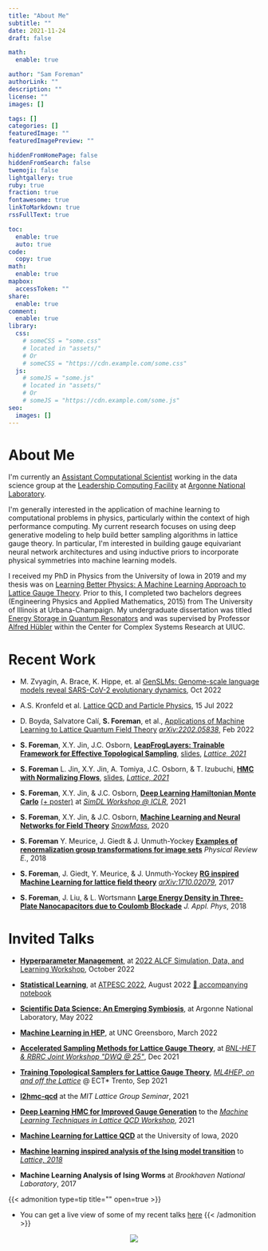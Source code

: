 ```yaml
---
title: "About Me"
subtitle: ""
date: 2021-11-24
draft: false

math:
  enable: true

author: "Sam Foreman"
authorLink: ""
description: ""
license: ""
images: []

tags: []
categories: []
featuredImage: ""
featuredImagePreview: ""

hiddenFromHomePage: false
hiddenFromSearch: false
twemoji: false
lightgallery: true
ruby: true
fraction: true
fontawesome: true
linkToMarkdown: true
rssFullText: true

toc:
  enable: true
  auto: true
code:
  copy: true
math:
  enable: true
mapbox:
  accessToken: ""
share:
  enable: true
comment:
  enable: true
library:
  css:
    # someCSS = "some.css"
    # located in "assets/"
    # Or
    # someCSS = "https://cdn.example.com/some.css"
  js:
    # someJS = "some.js"
    # located in "assets/"
    # Or
    # someJS = "https://cdn.example.com/some.js"
seo:
  images: []
---
```


# About Me

I'm currently an [Assistant Computational
Scientist](https://www.alcf.anl.gov/about/people/sam-foreman) working in the
data science group at the [Leadership Computing
Facility](https://www.alcf.anl.gov) at [Argonne National
Laboratory](https://www.anl.gov).

I'm generally interested in the application of machine learning to
computational problems in physics, particularly within the context of high
performance computing. My current research focuses on using deep generative
modeling to help build better sampling algorithms in lattice gauge theory. In
particular, I'm interested in building gauge equivariant neural network
architectures and using inductive priors to incorporate physical symmetries
into machine learning models.

I received my PhD in Physics from the University of Iowa in 2019 and my thesis
was on [Learning Better Physics: A Machine Learning Approach to Lattice Gauge
Theory](https://iro.uiowa.edu/esploro/outputs/doctoral/Learning-better-physics-a-machine-learning/9983776792002771).
Prior to this, I completed two bachelors degrees (Engineering Physics and
Applied Mathematics, 2015) from The University of Illinois at Urbana-Champaign.
My undergraduate dissertation was titled [Energy Storage in Quantum
Resonators](https://aip.scitation.org/doi/10.1063/1.5009698) and was supervised
by Professor [Alfred Hübler](https://en.wikipedia.org/wiki/Alfred_H%C3%BCbler)
within the Center for Complex Systems Research at UIUC.

# Recent Work

- M. Zvyagin, A. Brace, K. Hippe, et. al [GenSLMs: Genome-scale language models reveal SARS-CoV-2 evolutionary dynamics](https://www.biorxiv.org/content/10.1101/2022.10.10.511571v1.abstract), Oct 2022

- A.S. Kronfeld et al. [Lattice QCD and Particle Physics](https://arxiv.org/abs/2207.07641), 15 Jul 2022

- D. Boyda, Salvatore Calí, **S. Foreman**, et al., [Applications of Machine Learning to Lattice Quantum Field Theory](https://arxiv.org/abs/2202.05838) [_arXiv:2202.05838_](https://arxiv.org/abs/2202.05838), Feb 2022

- **S. Foreman**, X.Y. Jin, J.C. Osborn, [**LeapFrogLayers: Trainable Framework for Effective Topological Sampling**](https://arxiv.org/abs/2112.01582), [slides](https://indico.cern.ch/event/1006302/contributions/4380743/), [_Lattice, 2021_](https://indico.cern.ch/event/1006302)

- **S. Foreman** L. Jin, X.Y. Jin, A. Tomiya, J.C. Osborn, & T. Izubuchi, [**HMC with Normalizing Flows**](https://arxiv.org/abs/2112.01586), [slides](https://indico.cern.ch/event/1006302/contributions/4380743/), [_Lattice, 2021_](https://indico.cern.ch/event/1006302/)

- **S. Foreman**, X.Y. Jin, & J.C. Osborn, [**Deep Learning Hamiltonian Monte Carlo**](https://arxiv.org/abs/2105.03418) [(+ poster)](https://simdl.github.io/posters/57-supp_DLHMC_Foreman_SimDL-ICLR2021_poster1.pdf) at [_SimDL Workshop @ ICLR_](https://simdl.github.io/), 2021

- **S. Foreman**, X.Y. Jin, & J.C. Osborn, [**Machine Learning and Neural Networks for Field Theory**](https://bit.ly/snowmass_ml2020) [_SnowMass_](https://snowmass21.org/), 2020

- **S. Foreman** Y. Meurice, J. Giedt & J. Unmuth-Yockey [**Examples of renormalization group transformations for image sets**](https://journals.aps.org/pre/abstract/10.1103/PhysRevE.98.052129) _Physical Review E._, 2018

- **S. Foreman**, J. Giedt, Y. Meurice, & J. Unmuth-Yockey [**RG inspired Machine Learning for lattice field theory**](https://arxiv.org/abs/1710.02079) [_arXiv:1710.02079_](https://www.arxiv.or/abs/1710.02079), 2017

- **S. Foreman**, J. Liu, & L. Wortsmann [**Large Energy Density in Three-Plate Nanocapacitors due to Coulomb Blockade**](https://doi.org/10.1063/1.5009698) _J. Appl. Phys_, 2018


# Invited Talks

- [**Hyperparameter Management**](https://saforem2.github.io/hparam-management-sdl2022), at [2022 ALCF Simulation, Data, and Learning Workshop](https://www.alcf.anl.gov/events/2022-alcf-simulation-data-and-learning-workshop), October 2022 
<!-- <span style="font-size:1.25em;"> -->
- [**Statistical Learning**](https://saforem2.github.io/ATPESC-StatisticalLearning), at [ATPESC 2022](https://extremecomputingtraining.anl.gov/), August 2022 [📕 accompanying notebook](https://github.com/argonne-lcf/ATPESC_MachineLearning/blob/master/00_statisticalLearning/src/atpesc/notebooks/statistical_learning.ipynb)

- [**Scientific Data Science: An Emerging Symbiosis**](https://saforem2.github.io/anl-job-talk/), at Argonne National Laboratory, May 2022
  <!-- <iframe src="https://saforem2.github.io/anl-job-talk/#/" title="ANL Job Talk" width="66%" align="center" height="300" scrolling="no" frameborder="0" webkitallowfullscreen mozallowfullscreen allowfullscreen style="margin-top:1em;margin-bottom:1em;border:none;align:center;"> -->
  <!--   <p>Your browser does not support iframes.</p> -->
  <!-- </iframe> -->

- [**Machine Learning in HEP**](https://saforem2.github.io/physicsSeminar), at UNC Greensboro, March 2022
  <!-- <iframe src="https://saforem2.github.io/physicsSeminar" title="Machine Learning in HEP" width="66%" align="center" height="300" scrolling="no" frameborder="0" webkitallowfullscreen mozallowfullscreen allowfullscreen style="border:none;margin-top:1em;margin-bottom:1em;"> -->
  <!--   <p>Your browser does not support iframes.</p> -->
  <!-- </iframe> -->

- [**Accelerated Sampling Methods for Lattice Gauge Theory**](https://saforem2.github.io/l2hmc-dwq25/), at [_BNL-HET  & RBRC Joint Workshop "DWQ @ 25"_](https://indico.bnl.gov/event/13576/), Dec 2021
  <!-- <iframe src="https://saforem2.github.io/l2hmc-dwq25" title="Accelerated Sampling Methods for Lattice Gauge Theory" scrolling="no" frameborder="0" webkitallowfullscreen mozallowfullscreen allowfullscreen width="66%" align="center" height="300" style="border:none;margin-top:1em;margin-bottom:1em;"> -->
  <!--   <p>Your browser does not support iframes.</p> -->
  <!-- </iframe> -->

- [**Training Topological Samplers for Lattice Gauge Theory**](https://saforem2.github.io/l2hmc_talk_ect2021/), [_ML4HEP, on and off the Lattice_](https://indico.ectstar.eu/event/77/contributions/2349/) @ ECT\* Trento, Sep 2021
  <!-- <iframe src="https://saforem2.github.io/l2hmc_talk_ect2021" title="Training Topological Samplers for Lattice Gauge Theory" scrolling="no" frameborder="0" webkitallowfullscreen mozallowfullscreen allowfullscreen width="66%" align="center" height="300" style="border:none;margin-top:1em;margin-bottom:1em;"> -->
  <!--   <p>Your browser does not support iframes.</p> -->
  <!-- </iframe> -->
    
- [**l2hmc-qcd**](https://github.com/saforem2/l2hmc-qcd) at the _MIT Lattice Group Seminar_, 2021
    
- [**Deep Learning HMC for Improved Gauge Generation**](https://bit.ly/mainz21) to the [_Machine Learning Techniques in Lattice QCD Workshop_](https://bit.ly/mainz21_overview), 2021
    
- [**Machine Learning for Lattice QCD**](https://slides.com/samforeman/l2hmc-qcd-93bc0c) at the University of Iowa, 2020
  <!-- <iframe src="https://slides.com/samforeman/l2hmc-qcd/embed" title="Machine Learning for Lattice QCD" scrolling="no" frameborder="0" webkitallowfullscreen mozallowfullscreen allowfullscreen scrolling="no" frameborder="0" webkitallowfullscreen mozallowfullscreen allowfullscreen width="66%" align="center" height="300" style="border:none;margin-top:1em;margin-bottom:1em;"> -->
  <!--   <p>Your browser does not support iframes.</p> -->
  <!-- </iframe> -->

<!-- <iframe src="https://slides.com/samforeman/l2hmc-qcd/embed" width="576" height="300" title="l2hmc-qcd" scrolling="no" frameborder="0" webkitallowfullscreen mozallowfullscreen allowfullscreen></iframe> -->
    
- [**Machine learning inspired analysis of the Ising model transition**](https://bit.ly/latt2018) to [_Lattice, 2018_](https://indico.fnal.gov/event/15949/overview)
    
- **Machine Learning Analysis of Ising Worms** at _Brookhaven National Laboratory_, 2017

<!-- </span> -->
{{< admonition type=tip title="" open=true >}}
- You can get a live view of some of my recent talks [here](slides)
{{< /admonition >}}
    

<p align="center">
<a href="https://hits.seeyoufarm.com"><img align="center" src="https://hits.seeyoufarm.com/api/count/incr/badge.svg?url=https%3A%2F%2Fwww.samforeman.me&count_bg=%2300CCFF&title_bg=%23303030&icon=&icon_color=%23E7E7E7&title=hits&edge_flat=false"/></a>
</p>
